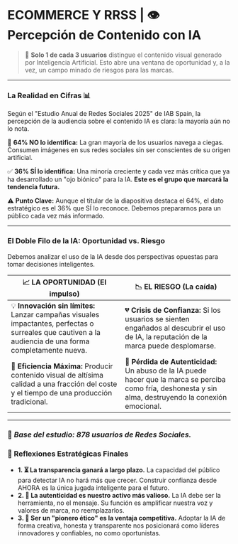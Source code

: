 # ECOMMERCE Y RRSS | 👁️ Percepción de Contenido con IA

> 🤯 **Solo 1 de cada 3 usuarios** distingue el contenido visual generado por Inteligencia Artificial. Esto abre una ventana de oportunidad y, a la vez, un campo minado de riesgos para las marcas.

***

### La Realidad en Cifras 📊

Según el "Estudio Anual de Redes Sociales 2025" de IAB Spain, la percepción de la audiencia sobre el contenido IA es clara: la mayoría aún no lo nota.

🚫 **64% NO lo identifica:** La gran mayoría de los usuarios navega a ciegas. Consumen imágenes en sus redes sociales sin ser conscientes de su origen artificial.

✅ **36% SÍ lo identifica:** Una minoría creciente y cada vez más crítica que ya ha desarrollado un "ojo biónico" para la IA. **Este es el grupo que marcará la tendencia futura.**

⚠️ **Punto Clave:** Aunque el titular de la diapositiva destaca el 64%, el dato estratégico es el 36% que SÍ lo reconoce. Debemos prepararnos para un público cada vez más informado.

***

### El Doble Filo de la IA: Oportunidad vs. Riesgo

Debemos analizar el uso de la IA desde dos perspectivas opuestas para tomar decisiones inteligentes.

| 📈 LA OPORTUNIDAD (El impulso)                                                                                                                           | 📉 EL RIESGO (La caída)                                                                                                                                    |
| -------------------------------------------------------------------------------------------------------------------------------------------------------- | ---------------------------------------------------------------------------------------------------------------------------------------------------------- |
| 💡 **Innovación sin límites:** Lanzar campañas visuales impactantes, perfectas o surreales que cautiven a la audiencia de una forma completamente nueva. | 💔 **Crisis de Confianza:** Si los usuarios se sienten engañados al descubrir el uso de IA, la reputación de la marca puede desplomarse.                   |
| 💸 **Eficiencia Máxima:** Producir contenido visual de altísima calidad a una fracción del coste y el tiempo de una producción tradicional.              | 🤖 **Pérdida de Autenticidad:** Un abuso de la IA puede hacer que la marca se perciba como fría, deshonesta y sin alma, destruyendo la conexión emocional. |

***

### 👥 _Base del estudio: 878 usuarios de Redes Sociales._

### 🧠 Reflexiones Estratégicas Finales

* **1. ⏳ La transparencia ganará a largo plazo.** La capacidad del público para detectar IA no hará más que crecer. Construir confianza desde AHORA es la única jugada inteligente para el futuro.
* **2. 💎 La autenticidad es nuestro activo más valioso.** La IA debe ser la herramienta, no el mensaje. Su función es amplificar nuestra voz y valores de marca, no reemplazarlos.
* **3. 🚀 Ser un "pionero ético" es la ventaja competitiva.** Adoptar la IA de forma creativa, honesta y transparente nos posicionará como líderes innovadores y confiables, no como oportunistas.
